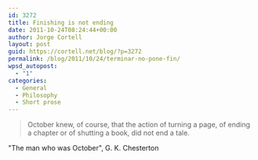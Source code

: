 ```yaml
---
id: 3272
title: Finishing is not ending
date: 2011-10-24T08:24:44+00:00
author: Jorge Cortell
layout: post
guid: https://cortell.net/blog/?p=3272
permalink: /blog/2011/10/24/terminar-no-pone-fin/
wpsd_autopost:
  - "1"
categories:
  - General
  - Philosophy
  - Short prose
---
```

> October knew, of course, that the action of turning a page, of ending a chapter or of shutting a book, did not end a tale.

"The man who was October", G. K. Chesterton